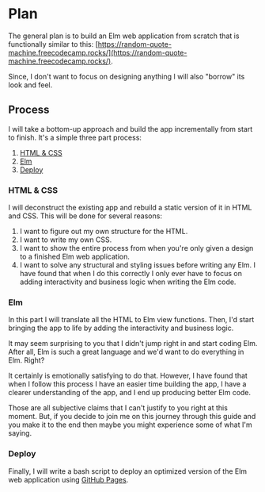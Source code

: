 # Plan

The general plan is to build an Elm web application from scratch that is functionally similar to this: [https://random-quote-machine.freecodecamp.rocks/](https://random-quote-machine.freecodecamp.rocks/).

Since, I don't want to focus on designing anything I will also "borrow" its look and feel.

## Process

I will take a bottom-up approach and build the app incrementally from start to finish. It's a simple three part process:

1. [HTML & CSS](#html--css)
2. [Elm](#elm)
3. [Deploy](#deploy)

### HTML & CSS

I will deconstruct the existing app and rebuild a static version of it in HTML and CSS. This will be done for several reasons:

1. I want to figure out my own structure for the HTML.
2. I want to write my own CSS.
3. I want to show the entire process from when you're only given a design to a finished Elm web application.
4. I want to solve any structural and styling issues before writing any Elm. I have found that when I do this correctly I only ever have to focus on adding interactivity and business logic when writing the Elm code.

### Elm

In this part I will translate all the HTML to Elm view functions. Then, I'd start bringing the app to life by adding the interactivity and business logic.

It may seem surprising to you that I didn't jump right in and start coding Elm. After all, Elm is such a great language and we'd want to do everything in Elm. Right?

It certainly is emotionally satisfying to do that. However, I have found that when I follow this process I have an easier time building the app, I have a clearer understanding of the app, and I end up producing better Elm code.

Those are all subjective claims that I can't justify to you right at this moment. But, if you decide to join me on this journey through this guide and you make it to the end then maybe you might experience some of what I'm saying.

### Deploy

Finally, I will write a bash script to deploy an optimized version of the Elm web application using [GitHub Pages](https://pages.github.com/).
